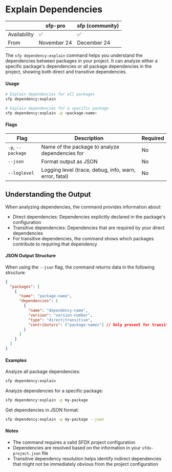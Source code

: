 # Explain Dependencies

|              | sfp-pro     | sfp (community) |
| ------------ | ----------- | --------------- |
| Availability | ✅           | ✅               |
| From         | November 24 | December 24     |

The `sfp dependency:explain` command helps you understand the dependencies between packages in your project. It can analyze either a specific package's dependencies or all package dependencies in the project, showing both direct and transitive dependencies.

#### Usage

```bash
# Explain dependencies for all packages
sfp dependency:explain

# Explain dependencies for a specific package
sfp dependency:explain -p <package-name>
```

#### Flags

| Flag              | Description                                            | Required |
| ----------------- | ------------------------------------------------------ | -------- |
| `-p`, `--package` | Name of the package to analyze dependencies for        | No       |
| `--json`          | Format output as JSON                                  | No       |
| `--loglevel`      | Logging level (trace, debug, info, warn, error, fatal) | No       |

## Understanding the Output

When analyzing dependencies, the command provides information about:

* Direct dependencies: Dependencies explicitly declared in the package's configuration
* Transitive dependencies: Dependencies that are required by your direct dependencies
* For transitive dependencies, the command shows which packages contribute to requiring that dependency

#### JSON Output Structure

When using the `--json` flag, the command returns data in the following structure:

```json
{
  "packages": [
    {
      "name": "package-name",
      "dependencies": [
        {
          "name": "dependency-name",
          "version": "version-number",
          "type": "direct|transitive",
          "contributors": ["package-names"] // Only present for transitive dependencies
        }
      ]
    }
  ]
}
```

#### Examples

Analyze all package dependencies:

```bash
sfp dependency:explain
```

Analyze dependencies for a specific package:

```bash
sfp dependency:explain -p my-package
```

Get dependencies in JSON format:

```bash
sfp dependency:explain -p my-package --json
```

#### Notes

* The command requires a valid SFDX project configuration
* Dependencies are resolved based on the information in your `sfdx-project.json` file
* Transitive dependency resolution helps identify indirect dependencies that might not be immediately obvious from the project configuration

